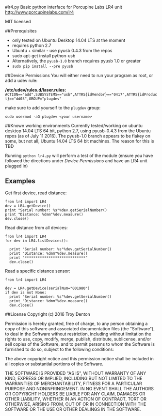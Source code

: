 #lr4.py
Basic python interface for Porcupine Labs LR4 unit
http://www.porcupinelabs.com/lr4

MIT licensed

##Prerequisites
* only tested on Ubuntu Desktop 14.04 LTS at the moment
* requires python 2.7
* Ubuntu + similar - use pyusb 0.4.3 from the repos
 * sudo apt-get install python-usb
* Alternatively, the `pyusb-1.0` branch requires pyusb 1.0 or greater
 * `sudo pip install --pre pyusb`

##Device Permissions
You will either need to run your program as root, or add a udev rule:

**/etc/udev/rules.d/laser.rules:**
`ACTION=="add",SUBSYSTEMS=="usb",ATTRS{idVendor}=="0417",ATTRS{idProduct}=="dd03",GROUP="plugdev"`

make sure to add yourself to the `plugdev` group:

`sudo usermod -aG plugdev <your username>`

##Known working environments
Currently tested/working on ubuntu desktop 14.04 LTS 64 bit, python 2.7, using pyusb-0.4.3 from the Ubuntu repos (as of July 11 2016).  The pyusb-1.0 branch appears to be flakey on some, but not all, Ubuntu 14.04 LTS 64 bit machines.  The reason for this is TBD

Running `python lr4.py` will perform a test of the module (ensure you have followed the directions under *Device Permissions* and have an LR4 unit plugged in)

## Examples
Get first device, read distance:
```
from lr4 import LR4
dev = LR4.getDevice()
print "Serial number: %s"%dev.getSerialNumber()
print "Distance: %dmm"%dev.measure()
dev.close()
```

Read distance from all devices:
```
from lr4 import LR4
for dev in LR4.listDevices():
 
  print "Serial number: %s"%dev.getSerialNumber()
  print "Distance: %dmm"%dev.measure()
  print "****************************"
  dev.close()
```

Read a specific distance sensor:
```
from lr4 import LR4

dev = LR4.getDevice(serialNum="001980")
if dev is not None:
  print "Serial number: %s"%dev.getSerialNumber()
  print "Distance: %dmm"%dev.measure()
  dev.close()
```

##License
Copyright (c) 2016 Troy Denton

Permission is hereby granted, free of charge, to any person obtaining a copy of this software and associated documentation files (the "Software"), to deal in the Software without restriction, including without limitation the rights to use, copy, modify, merge, publish, distribute, sublicense, and/or sell copies of the Software, and to permit persons to whom the Software is furnished to do so, subject to the following conditions:

The above copyright notice and this permission notice shall be included in all copies or substantial portions of the Software.

THE SOFTWARE IS PROVIDED "AS IS", WITHOUT WARRANTY OF ANY KIND, EXPRESS OR IMPLIED, INCLUDING BUT NOT LIMITED TO THE WARRANTIES OF MERCHANTABILITY, FITNESS FOR A PARTICULAR PURPOSE AND NONINFRINGEMENT. IN NO EVENT SHALL THE AUTHORS OR COPYRIGHT HOLDERS BE LIABLE FOR ANY CLAIM, DAMAGES OR OTHER LIABILITY, WHETHER IN AN ACTION OF CONTRACT, TORT OR OTHERWISE, ARISING FROM, OUT OF OR IN CONNECTION WITH THE SOFTWARE OR THE USE OR OTHER DEALINGS IN THE SOFTWARE.
